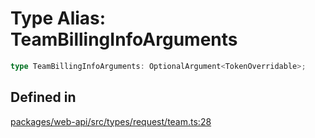# Type Alias: TeamBillingInfoArguments

```ts
type TeamBillingInfoArguments: OptionalArgument<TokenOverridable>;
```

## Defined in

[packages/web-api/src/types/request/team.ts:28](https://github.com/slackapi/node-slack-sdk/blob/c15385ef93ccdde9702f52f7d1f445999203d794/packages/web-api/src/types/request/team.ts#L28)
